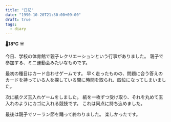```yaml
---
title: "日記"
date: "1990-10-20T21:30:00+09:00"
draft: true
tags:
  - diary
---
```


__🌡18℃ ☀__

今日、学校の体育館で親子レクリエーションという行事がありました。
親子で参加する、ミニ運動会みたいなものです。

最初の種目はカード合わせゲームです。
早く走ったものの、問題に合う答えのカードを持っている人を探している間に時間を取られ、四位になってしまいました。

次に紙クズ玉入れゲームをしました。
紙を一枚ずつ受け取り、それを丸めて玉入れのようにカゴに入れる競技です。
これは同点に持ち込めました。

最後は親子でソーラン節を踊って終わりました。
楽しかったです。
